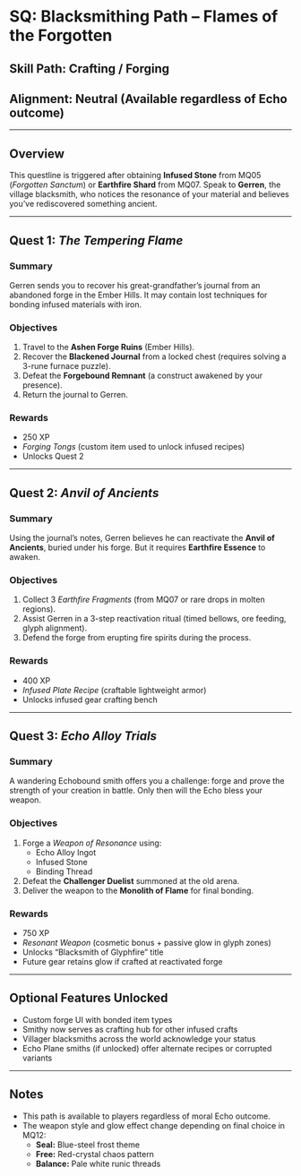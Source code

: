 # SQ: Blacksmithing Path – Flames of the Forgotten

## Skill Path: Crafting / Forging  
## Alignment: Neutral (Available regardless of Echo outcome)

---

## Overview
This questline is triggered after obtaining **Infused Stone** from MQ05 (*Forgotten Sanctum*) or **Earthfire Shard** from MQ07. Speak to **Gerren**, the village blacksmith, who notices the resonance of your material and believes you’ve rediscovered something ancient.

---

## Quest 1: *The Tempering Flame*

### Summary
Gerren sends you to recover his great-grandfather’s journal from an abandoned forge in the Ember Hills. It may contain lost techniques for bonding infused materials with iron.

### Objectives
1. Travel to the **Ashen Forge Ruins** (Ember Hills).  
2. Recover the **Blackened Journal** from a locked chest (requires solving a 3-rune furnace puzzle).  
3. Defeat the **Forgebound Remnant** (a construct awakened by your presence).  
4. Return the journal to Gerren.

### Rewards
- 250 XP  
- *Forging Tongs* (custom item used to unlock infused recipes)  
- Unlocks Quest 2  

---

## Quest 2: *Anvil of Ancients*

### Summary
Using the journal’s notes, Gerren believes he can reactivate the **Anvil of Ancients**, buried under his forge. But it requires **Earthfire Essence** to awaken.

### Objectives
1. Collect 3 *Earthfire Fragments* (from MQ07 or rare drops in molten regions).  
2. Assist Gerren in a 3-step reactivation ritual (timed bellows, ore feeding, glyph alignment).  
3. Defend the forge from erupting fire spirits during the process.

### Rewards
- 400 XP  
- *Infused Plate Recipe* (craftable lightweight armor)  
- Unlocks infused gear crafting bench

---

## Quest 3: *Echo Alloy Trials*

### Summary
A wandering Echobound smith offers you a challenge: forge and prove the strength of your creation in battle. Only then will the Echo bless your weapon.

### Objectives
1. Forge a *Weapon of Resonance* using:
   - Echo Alloy Ingot  
   - Infused Stone  
   - Binding Thread  
2. Defeat the **Challenger Duelist** summoned at the old arena.  
3. Deliver the weapon to the **Monolith of Flame** for final bonding.  

### Rewards
- 750 XP  
- *Resonant Weapon* (cosmetic bonus + passive glow in glyph zones)  
- Unlocks “Blacksmith of Glyphfire” title  
- Future gear retains glow if crafted at reactivated forge

---

## Optional Features Unlocked
- Custom forge UI with bonded item types  
- Smithy now serves as crafting hub for other infused crafts  
- Villager blacksmiths across the world acknowledge your status  
- Echo Plane smiths (if unlocked) offer alternate recipes or corrupted variants

---

## Notes
- This path is available to players regardless of moral Echo outcome.  
- The weapon style and glow effect change depending on final choice in MQ12:
  - **Seal:** Blue-steel frost theme  
  - **Free:** Red-crystal chaos pattern  
  - **Balance:** Pale white runic threads

